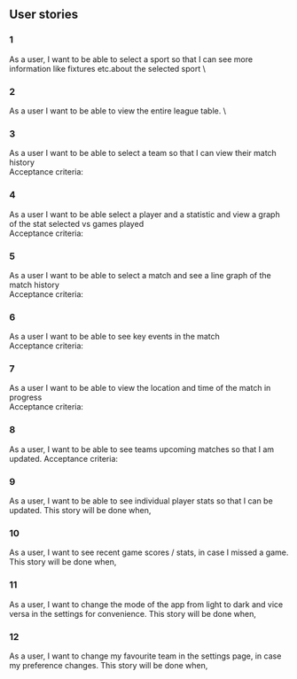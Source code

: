 ## User stories
### 1
As a user, I want to be able to select a sport so that I can see  more information like fixtures etc.about the selected sport \
### 2
As a user I want to be able to view the entire league table. \
### 3
As a user I want to be able to select a team so that I can view their match history \
Acceptance criteria: 
### 4
As a user I want to be able select a player and a statistic and view a graph of the stat selected vs games played \
Acceptance criteria: 
### 5
As a user I want to be able to select a match and see a line graph of the match history \
Acceptance criteria: 
### 6
As a user I want to be able to see key events in the match \
Acceptance criteria:
### 7
As a user I want to be able to view the location and time of the match in progress  
Acceptance criteria: 
### 8
As a user, I want to be able to see teams upcoming matches so that I am updated.
Acceptance criteria:  
### 9
As a user, I want to be able to see individual player stats so that I can be updated.
This story will be done when,

### 10
As a user, I want to see recent game scores / stats, in case I missed a game.
This story will be done when,

### 11
As a user, I want to change the mode of the app from light to dark and vice versa in the settings for convenience.
This story will be done when,
### 12
As a user, I want to change my favourite team in the settings page, in case my preference changes.
This story will be done when,
